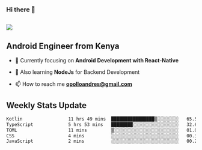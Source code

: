 ### Hi there 👋
<h2 align="left"><img src="https://readme-typing-svg.herokuapp.com?color=000000&lines=I'm+Andrew+Opollo😊;Welcome+to+my+Github😜"> </h2>

## Android Engineer from Kenya


- 🌱 Currently focusing on **Android Development with React-Native**

- 🔭 Also learning **NodeJs** for Backend Development

- 📫 How to reach me **opolloandres@gmail.com**


## Weekly Stats Update
<!--START_SECTION:waka-->

```txt
Kotlin                 11 hrs 49 mins  ████████████████▒░░░░░░░░   65.51 %
TypeScript             5 hrs 53 mins   ████████░░░░░░░░░░░░░░░░░   32.65 %
TOML                   11 mins         ▒░░░░░░░░░░░░░░░░░░░░░░░░   01.06 %
CSS                    4 mins          ░░░░░░░░░░░░░░░░░░░░░░░░░   00.37 %
JavaScript             2 mins          ░░░░░░░░░░░░░░░░░░░░░░░░░   00.20 %
```

<!--END_SECTION:waka-->



